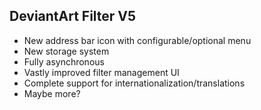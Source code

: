 ## DeviantArt Filter V5

- New address bar icon with configurable/optional menu
- New storage system
- Fully asynchronous
- Vastly improved filter management UI
- Complete support for internationalization/translations
- Maybe more?
